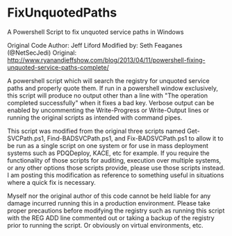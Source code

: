 # FixUnquotedPaths
A Powershell Script to fix unquoted service paths in Windows

 Original Code Author: Jeff Liford
 Modified by: Seth Feaganes (@NetSecJedi)
 Original: http://www.ryanandjeffshow.com/blog/2013/04/11/powershell-fixing-unquoted-service-paths-complete/

 A powershell script which will search the registry for unquoted service paths and properly quote
 them. If run in a powershell window exclusively, this script will produce no output other than
 a line with "The operation completed successfully" when it fixes a bad key. Verbose output can
 be enabled by uncommenting the Write-Progress or Write-Output lines or running the original scripts
 as intended with command pipes.

 This script was modified from the original three scripts named Get-SVCPath.ps1, Find-BADSVCPath.ps1,
 and Fix-BADSVCPath.ps1 to allow it to be run as a single script on one system or for use in mass
 deployment systems such as PDQDeploy, KACE, etc for example. If you require the functionality of those
 scripts for auditing, execution over multiple systems, or any other options those scripts provide, please
 use those scripts instead. I am posting this modification as reference to something useful in situations
 where a quick fix is necessary. 

 Myself nor the original author of this code cannot be held liable for any damage incurred running
 this in a production environment. Please take proper precautions before modifying the registry
 such as running this script with the REG ADD line commented out or taking a backup of the registry
 prior to running the script. Or obviously on virtual environments, etc.
